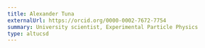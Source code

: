 ```yaml
---
title: Alexander Tuna
externalUrl: https://orcid.org/0000-0002-7672-7754
summary: University scientist, Experimental Particle Physics
type: altucsd
---
```

